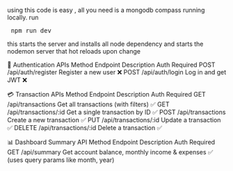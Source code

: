 using this code is easy , all you need is a mongodb compass running locally. 
run 
<pre> npm run dev </pre>

this starts the server and installs all node dependency and starts the nodemon server that hot reloads upon change

🔐 Authentication APIs
Method	Endpoint	Description	Auth Required
POST	/api/auth/register	Register a new user	❌
POST	/api/auth/login	Log in and get JWT	❌

💳 Transaction APIs
Method	Endpoint	Description	Auth Required
GET	/api/transactions	Get all transactions (with filters)	✅
GET	/api/transactions/:id	Get a single transaction by ID	✅
POST	/api/transactions	Create a new transaction	✅
PUT	/api/transactions/:id	Update a transaction	✅
DELETE	/api/transactions/:id	Delete a transaction	✅

📊 Dashboard Summary API
Method	Endpoint	Description	Auth Required
GET	/api/summary	Get account balance, monthly income & expenses	✅ (uses query params like month, year)
